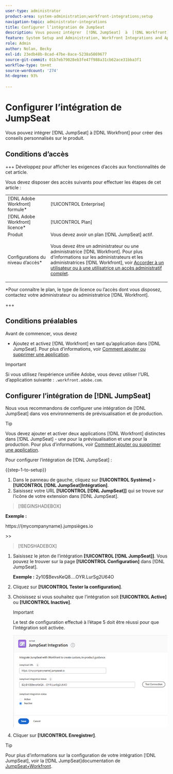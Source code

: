 ```yaml
---
user-type: administrator
product-area: system-administration;workfront-integrations;setup
navigation-topic: administrator-integrations
title: Configurer l’intégration de JumpSeat
description: Vous pouvez intégrer  [!DNL JumpSeat]  à  [!DNL Workfront]  pour créer des conseils personnalisés sur le produit.
feature: System Setup and Administration, Workfront Integrations and Apps
role: Admin
author: Nolan, Becky
exl-id: 23edb48b-8cad-47be-8ace-5238a5869677
source-git-commit: 01b7eb79028eb3fe47f988a31cb62ace31bba3f1
workflow-type: tm+mt
source-wordcount: '274'
ht-degree: 93%

---
```


# Configurer l’intégration de JumpSeat

Vous pouvez intégrer [!DNL JumpSeat] à [!DNL Workfront] pour créer des conseils personnalisés sur le produit.

## Conditions d’accès

+++ Développez pour afficher les exigences d’accès aux fonctionnalités de cet article.

Vous devez disposer des accès suivants pour effectuer les étapes de cet article :

<table style="table-layout:auto"> 
 <col> 
 <col> 
 <tbody> 
  <tr> 
   <td role="rowheader">[!DNL Adobe Workfront] formule*</td> 
   <td> <p>[!UICONTROL Enterprise] </p> </td> 
  </tr> 
  <tr> 
   <td role="rowheader">[!DNL Adobe Workfront] licence*</td> 
   <td>[!UICONTROL Plan]</td> 
  </tr> 
  <tr> 
   <td role="rowheader">Produit</td> 
   <td>Vous devez avoir un plan [!DNL JumpSeat] actif.</td> 
  </tr> 
  <tr> 
   <td role="rowheader">Configurations du niveau d’accès*</td> 
   <td> <p> Vous devez être un administrateur ou une administratrice [!DNL Workfront]. Pour plus d’informations sur les administrateurs et les administratrices [!DNL Workfront], voir <a href="../../administration-and-setup/add-users/configure-and-grant-access/grant-a-user-full-administrative-access.md" class="MCXref xref">Accorder à un utilisateur ou à une utilisatrice un accès administratif complet</a>.</p> </td> 
  </tr> 
 </tbody> 
</table>

&#42;Pour connaître le plan, le type de licence ou l’accès dont vous disposez, contactez votre administrateur ou administratrice [!DNL Workfront].

+++

## Conditions préalables

Avant de commencer, vous devez

* Ajoutez et activez [!DNL Workfront] en tant qu’application dans [!DNL JumpSeat]. Pour plus d’informations, voir [Comment ajouter ou supprimer une application](https://support.jumpseat.io/article/how-to-add-an-application/).

>[!IMPORTANT]
>
>Si vous utilisez l’expérience unifiée Adobe, vous devez utiliser l’URL d’application suivante : `.workfront.adobe.com`.



## Configurer l’intégration de [!DNL JumpSeat]

Nous vous recommandons de configurer une intégration de [!DNL JumpSeat] dans vos environnements de prévisualisation et de production.

>[!TIP]
>
>Vous devez ajouter et activer deux applications [!DNL Workfront] distinctes dans [!DNL JumpSeat] - une pour la prévisualisation et une pour la production. Pour plus d’informations, voir [Comment ajouter ou supprimer une application](https://support.jumpseat.io/article/how-to-add-an-application/).

Pour configurer l’intégration de [!DNL JumpSeat] :

{{step-1-to-setup}}

1. Dans le panneau de gauche, cliquez sur **[!UICONTROL Système]** > **[!UICONTROL [!DNL JumpSeat]Intégration]**.
1. Saisissez votre URL **[!UICONTROL [!DNL JumpSeat]]** qui se trouve sur l’icône de votre extension dans [!DNL JumpSeat].

>[!BEGINSHADEBOX]

**Exemple :**

https://{mycompanyname}.jumpsièges.io

&#x200B;>>

>[!ENDSHADEBOX]

1. Saisissez le jeton de l’intégration **[!UICONTROL [!DNL JumpSeat]]**. Vous pouvez le trouver sur la page **[!UICONTROL Configuration]** dans [!DNL JumpSeat].

   **Exemple :** $2y$10$BevsKeQ8....OYR.LurSg2U64O

1. Cliquez sur **[!UICONTROL Tester la configuration]**.
1. Choisissez si vous souhaitez que l’intégration soit **[!UICONTROL Active]** ou **[!UICONTROL Inactive]**.

   >[!IMPORTANT]
   >
   >Le test de configuration effectué à l’étape 5 doit être réussi pour que l’intégration soit activée.

   ![Page d’intégration de JumpSeat](assets/jumpseat-integration-page.png)

1. Cliquer sur **[!UICONTROL Enregistrer]**.

>[!TIP]
>
>Pour plus d’informations sur la configuration de votre intégration [!DNL JumpSeat], voir la [!DNL JumpSeat]documentation de [JumpSeat+Workfront](https://jumpseat.io/landing-page/jumpseat-workfront/).
